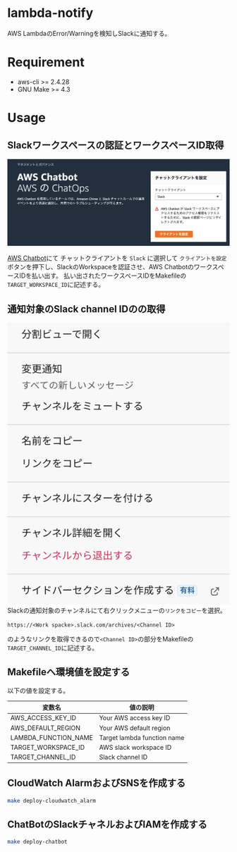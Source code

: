 # lambda-notify
AWS LambdaのError/Warningを検知しSlackに通知する。

# Requirement
- aws-cli >= 2.4.28
- GNU Make >= 4.3

# Usage

## Slackワークスペースの認証とワークスペースID取得
![chatbot.png](doc/images/chatbot.png)

[AWS Chatbot](console.aws.amazon.com/chatbot/home#/home)にて チャットクライアントを `Slack` に選択して `クライアントを設定` ボタンを押下し、SlackのWorkspaceを認証させ、AWS ChatbotのワークスペースIDを払い出す。
払い出されたワークスペースIDをMakefileの`TARGET_WORKSPACE_ID`に記述する。

## 通知対象のSlack channel IDのの取得
![channel_id.png](doc/images/channel_id.png)
Slackの通知対象のチャンネルにて右クリックメニューの`リンクをコピー`を選択。

`https://<Work spacke>.slack.com/archives/<Channel ID>`

のようなリンクを取得できるので`<Channel ID>`の部分をMakefileの`TARGET_CHANNEL_ID`に記述する。


## Makefileへ環境値を設定する
以下の値を設定する。

| 変数名 | 値の説明 |
| --- | --- |
| AWS_ACCESS_KEY_ID | Your AWS access key ID |
| AWS_DEFAULT_REGION| Your AWS default region |
| LAMBDA_FUNCTION_NAME| Target lambda function name |
| TARGET_WORKSPACE_ID| AWS slack workspace ID |
| TARGET_CHANNEL_ID | Slack channel ID |

## CloudWatch AlarmおよびSNSを作成する
```bash
make deploy-cloudwatch_alarm
```

## ChatBotのSlackチャネルおよびIAMを作成する
```bash
make deploy-chatbot
```
